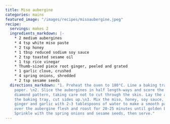 ```yaml
---
title: Miso aubergine
categories: mains
featured_image: "/images/recipes/misoaubergine.jpeg"
recipe:
  servings: makes 2
  ingredients_markdown: |-
    * 2 medium aubergines
    * 4 tsp white miso paste
    * 2 tsp honey
    * 1 tbsp reduced sodium soy sauce
    * 2 tsp toasted sesame oil
    * 1 tsp rice vinegar
    * Thumb-sized piece root ginger, peeled and grated
    * 1 garlic clove, crushed
    * 4 spring onions, shredded
    * 2 tsp sesame seeds
  directions_markdown: "1. Preheat the oven to 180°C. Line a baking tray with grease-proof
    paper. \n2. Slice the aubergines in half length-ways and score the flesh in a
    diamond pattern, taking care not to cut through the skin. Lay the aubergines on
    the baking tray, cut sides up.\n3. Mix the miso, honey, soy sauce, sesame oil,
    ginger and garlic with 2-3 tablespoons of water to make a smooth paste. Brush
    over the aubergine flesh and roast for 20-25 minutes until golden brown and soft.
    Sprinkle with the spring onions and sesame seeds, then serve."
---
```


